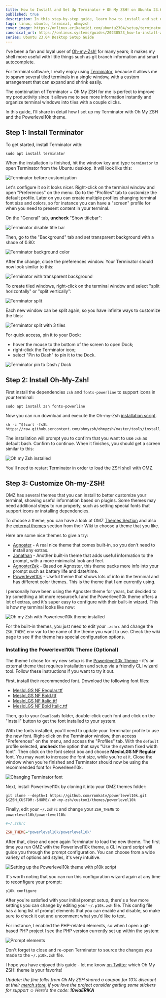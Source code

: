 ```yaml
---
title: How to Install and Set Up Terminator + Oh My ZSH! on Ubuntu 23.04
published: true
description: In this step-by-step guide, learn how to install and set up Terminator and Oh My ZSH! on Ubuntu 23.04 for a pretty and handy terminal.
tags: linux, ubuntu, terminal, ohmyzsh
cover_image: https://onlinux.erikaheidi.com/ubuntu2304/setup/terminator.png
canonical_url: https://onlinux.systems/guides/20230523_how-to-install-and-set-up-terminator-and-oh-my-zsh-on-ubuntu-2304/
series: Ubuntu 23.04 Desktop Setup Guide
---
```


I've been a fan and loyal user of [Oh-my-Zsh!](https://ohmyz.sh/) for many years; it makes my shell more useful with little things such as git branch information and smart autocomplete. 

For terminal software, I really enjoy using [Terminator](https://gnome-terminator.org/), because it allows me to spawn several tiled terminals in a single window, with a custom arrangement that can expand and shrink easily. 

The combination of Terminator + Oh My ZSH for me is perfect to improve my productivity since it allows me to see more information instantly and organize terminal windows into tiles with a couple clicks.

In this guide, I'll share in detail how I set up my Terminator with Oh My ZSH and the Powerlevel10k theme.

## Step 1: Install Terminator

To get started, install Terminator with:

```shell
sudo apt install terminator
```

When the installation is finished, hit the window key and type `terminator` to open Terminator from the Ubuntu desktop. It will look like this:

![Terminator before customization](https://cdn.eheidi.dev/ubuntu2304/setup/05.png)

Let's configure it so it looks nicer. Right-click on the terminal window and open "Preferences" on the menu. Go to the "Profiles" tab to customize the default profile.
Later on you can create multiple profiles changing terminal font size and colors, so for instance you can have a "screen" profile for when you need to present content in your terminal.

On the "General" tab, **uncheck** "Show titlebar":

![Terminator disable title bar](https://cdn.eheidi.dev/ubuntu2304/setup/06.png)

Then, go to the "Background" tab and set transparent background with a shade of 0.80:

![Terminator background color](https://cdn.eheidi.dev/ubuntu2304/setup/07.png)

After the change, close the preferences window. Your Terminator should now look similar to this:

![Terminator with transparent background](https://cdn.eheidi.dev/ubuntu2304/setup/08.png)

To create tiled windows, right-click on the terminal window and select "split horizontally" or "split vertically":

![Terminator split](https://cdn.eheidi.dev/ubuntu2304/setup/09.png)

Each new window can be split again, so you have infinite ways to customize the tiles:

![Terminator split with 3 tiles](https://cdn.eheidi.dev/ubuntu2304/setup/10.png)

For quick access, pin it to your Dock:

- hover the mouse to the bottom of the screen to open Dock;
- right-click the Terminator icon;
- select "Pin to Dash" to pin it to the Dock.


![Terminator pin to Dash / Dock](https://cdn.eheidi.dev/ubuntu2304/setup/11.png)

## Step 2: Install Oh-My-Zsh!

First install the dependencies `zsh` and `fonts-powerline` to support icons in your terminal:

```shell
sudo apt install zsh fonts-powerline
```

Now you can run download and execute the Oh-my-Zsh [installation script](https://raw.githubusercontent.com/ohmyzsh/ohmyzsh/master/tools/install.sh).

```shell
sh -c "$(curl -fsSL https://raw.githubusercontent.com/ohmyzsh/ohmyzsh/master/tools/install.sh)"
```
The installation will prompt you to confirm that you want to use `zsh` as default bash. Confirm to continue. When it finishes, you should get a screen similar to this:

![Oh my Zsh installed](https://cdn.eheidi.dev/ubuntu2304/setup/12.png)

You'll need to restart Terminator in order to load the ZSH shell with OMZ.

## Step 3: Customize Oh-my-ZSH! 

OMZ has several themes that you can install to better customize your terminal, showing useful information based on plugins. Some themes may need additional steps to run properly, such as setting special fonts that support icons or installing dependencies. 

To choose a theme, you can have a look at OMZ [Themes Section](https://github.com/ohmyzsh/ohmyzsh/wiki/Themes) and also the [external themes](https://github.com/ohmyzsh/ohmyzsh/wiki/External-themes) section from their Wiki to choose a theme that you like.

Here are some nice themes to give a try:

- [Agnoster](https://github.com/ohmyzsh/ohmyzsh/wiki/Themes#agnoster) - A real nice theme that comes built-in, so you don't need to install any extras.
- [Jonathan](https://github.com/ohmyzsh/ohmyzsh/wiki/Themes#jonathan) - Another built-in theme that adds useful information to the prompt, with a more minimalist look and feel.
- [AgnosterZak](https://github.com/ohmyzsh/ohmyzsh/wiki/External-themes#agnosterzak) - Based on Agnoster, this theme packs more info into your prompt such as battery life and date/time.
- [Powerlevel10k](https://github.com/ohmyzsh/ohmyzsh/wiki/External-themes#powerlevel10k) - Useful theme that shows lots of info in the terminal and has different color themes. This is the theme that I am currently using.

I personally have been using the Agnoster theme for years, but decided to try something a bit more resourceful and the Powerlevel10k theme offers a lot of extras, and it's super easy to configure with their built-in wizard. This is how my terminal looks like now:

![Oh my Zsh with Powerlevel10k theme installed](https://cdn.eheidi.dev/ubuntu2304/setup/13.png)

For the built-in themes, you just need to edit your `.zshrc` and change the `ZSH_THEME` env var to the name of the theme you want to use. Check the wiki page to see if the theme has special configuration options.

### Installing the Powerlevel10k Theme (Optional)

The theme I chose for my new setup is the [Powerlevel10k Theme](https://github.com/ohmyzsh/ohmyzsh/wiki/External-themes#powerlevel10k) - it's an external theme that requires installation and setup via a friendly CLI wizard tool. Follow these instructions if you want to try it out.

First, install their recommended font. Download the following font files:

  - [MesloLGS NF Regular.ttf](
https://github.com/romkatv/powerlevel10k-media/raw/master/MesloLGS%20NF%20Regular.ttf)
  - [MesloLGS NF Bold.ttf](
  https://github.com/romkatv/powerlevel10k-media/raw/master/MesloLGS%20NF%20Bold.ttf)
  - [MesloLGS NF Italic.ttf](
  https://github.com/romkatv/powerlevel10k-media/raw/master/MesloLGS%20NF%20Italic.ttf)
  - [MesloLGS NF Bold Italic.ttf](
  https://github.com/romkatv/powerlevel10k-media/raw/master/MesloLGS%20NF%20Bold%20Italic.ttf)

Then, go to your `Downloads` folder, double-click each font and click on the "Install" button to get the font installed to your system. 

With the fonts installed, you'll need to update your Terminator profile to use the new font. Right-click on the Terminator window, then access "Preferences" on the menu, and access the "Profiles" tab. With the `default` profile selected, **uncheck** the option that says "Use the system fixed width font". Then click on the font select box and choose **MesloLGS NF Regular** font. You may want to increase the font size, while you're at it. Close the window when you're finished and Terminator should now be using the recommended font for Powerlevel10k.

![Changing Terminator font](https://cdn.eheidi.dev/ubuntu2304/setup/terminator-font.png)

Next, install Powerlevel10k by cloning it into your OMZ themes folder:

```shell
git clone --depth=1 https://github.com/romkatv/powerlevel10k.git ${ZSH_CUSTOM:-$HOME/.oh-my-zsh/custom}/themes/powerlevel10k
```

Finally, edit your `~/.zshrc` and change your `ZSH_THEME` to `powerlevel10k/powerlevel10k`:

```ini
#~/.zshrc

ZSH_THEME="powerlevel10k/powerlevel10k"

```

After that, close and open again Terminator to load the new theme. The first time you run OMZ with the Powerlevel10k theme, a CLI wizard script will guide you through the prompt configuration. You can choose from a wide variety of options and styles, it's very intuitive.

![Setting up the Powerlevel10k theme with p10k script](https://cdn.eheidi.dev/ubuntu2304/setup/15.png)

It's worth noting that you can run this configuration wizard again at any time to reconfigure your prompt:

```shell
p10k configure
```

After you're satisfied with your initial prompt setup, there's a few more settings you can change by editing your `~/.p10k.zsh` file. This config file has a long list of prompt elements that you can enable and disable, so make sure to check it out and uncomment what you'd like to test.

For instance, I enabled the PHP-related elements, so when I open a git-based PHP project I see the PHP version currently set up within the system:

![Prompt elements](https://cdn.eheidi.dev/ubuntu2304/setup/prompt_elements.png)

Don't forget to close and re-open Terminator to source the changes you made to the `~/.p10k.zsh` file.

I hope you have enjoyed this guide - let me know [on Twitter](https://twitter.com/erikaheidi) which Oh My ZSH! theme is your favorite!

_Update: the fine folks from Oh My ZSH shared a coupon for 10% discount at their [merch store](https://t.co/giYPX5C2ss), if you love the project consider getting some stickers for support ☺️ Here's the code: **10viaERIKA**_